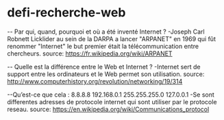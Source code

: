 # defi-recherche-web

 -- Par qui, quand, pourquoi et où a été inventé Internet ?
 	-Joseph Carl Robnett Licklider au sein de la DARPA a lancer "ARPANET" en 1969 qui fût renommer "Internet" le but premier était la télécommunication entre chercheurs.
 source: https://fr.wikipedia.org/wiki/ARPANET

 -- Quelle est la différence entre le Web et Internet ?
 	-Internet sert de support entre les ordinateurs et le Web permet son utilisation.
source: http://www.computerhistory.org/revolution/networking/19/314

--Qu’est-ce que cela :
8.8.8.8
192.168.0.1
255.255.255.0
127.0.0.1
	-Se sont differentes adresses de protocole internet qui sont utiliser par le protocole reseau.
source: https://en.wikipedia.org/wiki/Communications_protocol
